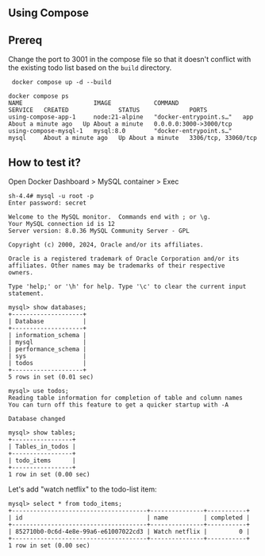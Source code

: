 ## Using Compose

## Prereq

Change the port to 3001 in the compose file so that it doesn't conflict with the existing todo list based on the `build` directory.


```
 docker compose up -d --build
```

```
docker compose ps
NAME                    IMAGE            COMMAND                  SERVICE   CREATED              STATUS              PORTS
using-compose-app-1     node:21-alpine   "docker-entrypoint.s…"   app       About a minute ago   Up About a minute   0.0.0.0:3000->3000/tcp
using-compose-mysql-1   mysql:8.0        "docker-entrypoint.s…"   mysql     About a minute ago   Up About a minute   3306/tcp, 33060/tcp
```

## How to test it?

Open Docker Dashboard > MySQL container > Exec


```
sh-4.4# mysql -u root -p
Enter password: secret
```

```
Welcome to the MySQL monitor.  Commands end with ; or \g.
Your MySQL connection id is 12
Server version: 8.0.36 MySQL Community Server - GPL

Copyright (c) 2000, 2024, Oracle and/or its affiliates.

Oracle is a registered trademark of Oracle Corporation and/or its
affiliates. Other names may be trademarks of their respective
owners.

Type 'help;' or '\h' for help. Type '\c' to clear the current input statement.
```

```
mysql> show databases;
+--------------------+
| Database           |
+--------------------+
| information_schema |
| mysql              |
| performance_schema |
| sys                |
| todos              |
+--------------------+
5 rows in set (0.01 sec)
```

```
mysql> use todos;
Reading table information for completion of table and column names
You can turn off this feature to get a quicker startup with -A

Database changed
```

```
mysql> show tables;
+-----------------+
| Tables_in_todos |
+-----------------+
| todo_items      |
+-----------------+
1 row in set (0.00 sec)
```

Let's add "watch netflix" to the todo-list item:

```
mysql> select * from todo_items;
+--------------------------------------+---------------+-----------+
| id                                   | name          | completed |
+--------------------------------------+---------------+-----------+
| 852710b0-0c6d-4e8e-99a6-e61007022cd3 | Watch netflix |         0 |
+--------------------------------------+---------------+-----------+
1 row in set (0.00 sec)
```
 
